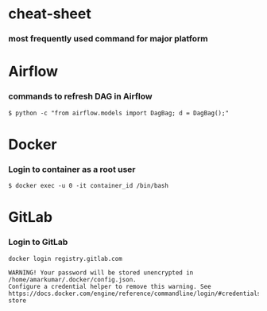 # cheat-sheet
### most frequently used command for major platform

# Airflow
### commands to refresh DAG in Airflow
`$ python -c "from airflow.models import DagBag; d = DagBag();"`

# Docker

### Login to container as a root user
`$ docker exec -u 0 -it container_id /bin/bash`

# GitLab

### Login to GitLab
`docker login registry.gitlab.com`

```text
WARNING! Your password will be stored unencrypted in /home/amarkumar/.docker/config.json.
Configure a credential helper to remove this warning. See
https://docs.docker.com/engine/reference/commandline/login/#credentials-store
```

